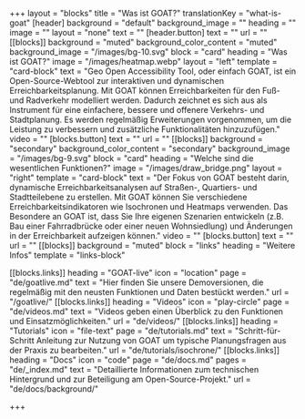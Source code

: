+++
layout = "blocks"
title = "Was ist GOAT?"
translationKey = "what-is-goat"
[header]
background = "default"
background_image = ""
heading = ""
image = ""
layout = "none"
text = ""
[header.button]
text = ""
url = ""
[[blocks]]
background = "muted"
background_color_content = "muted"
background_image = "/images/bg-10.svg"
block = "card"
heading = "Was ist GOAT?"
image = "/images/heatmap.webp"
layout = "left"
template = "card-block"
text = "Geo Open Accessibility Tool, oder einfach GOAT, ist ein Open-Source-Webtool zur interaktiven und dynamischen Erreichbarkeitsplanung. Mit GOAT können Erreichbarkeiten für den Fuß- und Radverkehr modelliert werden. Dadurch zeichnet es sich aus als Instrument für eine einfachere, bessere und offenere Verkehrs- und Stadtplanung. Es werden regelmäßig Erweiterungen vorgenommen, um die Leistung zu verbessern und zusätzliche Funktionalitäten hinzuzufügen."
video = ""
[blocks.button]
text = ""
url = ""
[[blocks]]
background = "secondary"
background_color_content = "secondary"
background_image = "/images/bg-9.svg"
block = "card"
heading = "Welche sind die wesentlichen Funktionen?"
image = "/images/draw_bridge.png"
layout = "right"
template = "card-block"
text = "Der Fokus von GOAT besteht darin, dynamische Erreichbarkeitsanalysen auf Straßen-, Quartiers- und Stadtteilebene zu erstellen. Mit GOAT können Sie verschiedene Erreichbarkeitsindikatoren wie Isochronen und Heatmaps verwenden. Das Besondere an GOAT ist, dass Sie Ihre eigenen Szenarien entwickeln (z.B. Bau einer Fahrradbrücke oder einer neuen Wohnsiedlung) und Änderungen in der Erreichbarkeit aufzeigen können."
video = ""
[blocks.button]
text = ""
url = ""
[[blocks]]
background = "muted"
block = "links"
heading = "Weitere Infos"
template = "links-block"

[[blocks.links]]
heading = "GOAT-live"
icon = "location"
page = "de/goatlive.md"
text = "Hier finden Sie unsere Demoversionen, die regelmäßig mit den neusten Funktionen und Daten bestückt werden."
url = "/goatlive/"
[[blocks.links]]
heading = "Videos"
icon = "play-circle"
page = "de/videos.md"
text = "Videos geben einen Überblick zu den Funktionen und Einsatzmöglichkeiten."
url = "de/videos/"
[[blocks.links]]
heading = "Tutorials"
icon = "file-text"
page = "de/tutorials.md"
text = "Schritt-für-Schritt Anleitung zur Nutzung von GOAT um typische Planungsfragen aus der Praxis zu bearbeiten."
url = "de/tutorials/isochrone/"
[[blocks.links]]
heading = "Docs"
icon = "code"
page = "de/docs.md"
pages = "de/_index.md"
text = "Detaillierte Informationen zum technischen Hintergrund und zur Beteiligung am Open-Source-Projekt."
url = "de/docs/background/"


+++

